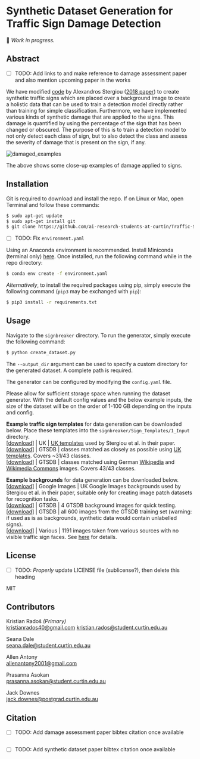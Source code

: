 # Synthetic Dataset Generation for Traffic Sign Damage Detection

🚧 *Work in progress.*

## Abstract
- [ ] TODO: Add links to and make reference to damage assessment paper and also mention upcoming paper in the works

We have modified [code](https://github.com/alexandrosstergiou/Traffic-Sign-Recognition-basd-on-Synthesised-Training-Data) by Alexandros Stergiou ([2018 paper](https://www.mdpi.com/2504-2289/2/3/19)) to create synthetic traffic signs which are placed over a background image to create a holistic data that can be used to train a detection model directly rather than training for simple classification. Furthermore, we have implemented various kinds of synthetic damage that are applied to the signs. This damage is quantified by using the percentage of the sign that has been changed or obscured. The purpose of this is to train a detection model to not only detect each class of sign, but to also detect the class and assess the severity of damage that is present on the sign, if any.
 
 ![damaged_examples](https://github.com/BunningsWarehouseOfficial/Traffic-Sign-Damage-Detection-using-Synthesised-Training-Data/blob/main/Figures/Damaged_examples.png "Templates")
 
The above shows some close-up examples of damage applied to signs.

## Installation
Git is required to download and install the repo. If on Linux or Mac, open Terminal and follow these commands:
```sh
$ sudo apt-get update
$ sudo apt-get install git
$ git clone https://github.com/ai-research-students-at-curtin/Traffic-Sign-Damage-Detection-using-Synthesised-Training-Data.git
```

- [ ] TODO: Fix `environment.yaml`

Using an Anaconda environment is recommended. Install Miniconda (terminal only) [here](https://docs.conda.io/en/latest/miniconda.html). Once installed, run the following command while in the repo directory:
```sh
$ conda env create -f environment.yaml
```

*Alternatively*, to install the required packages using pip, simply execute the following command (`pip3` may be exchanged with `pip`):
```sh
$ pip3 install -r requirements.txt
```

[comment]: <> (Note that the synthetic dataset SGTSD will need aprox. 10GB and the sample set used for training will be close to 1GB.)


## Usage
Navigate to the `signbreaker` directory. To run the generator, simply execute the following command:
```sh
$ python create_dataset.py
```
The `--output_dir` argument can be used to specify a custom directory for the generated dataset. A complete path is required.

The generator can be configured by modifying the `config.yaml` file.

Please allow for sufficient storage space when running the dataset generator. With the default config values and the below example inputs, the size of the dataset will be on the order of 1-100 GB depending on the inputs and config.

**Example traffic sign templates** for data generation can be downloaded below. Place these templates into the `signbreaker/Sign_Templates/1_Input` directory. \
[[download]](https://drive.google.com/file/d/1dALYTwtGMGrEXROh8KWBdLzH2_1Jxzmu/view?usp=sharing) | UK | [UK templates](https://www.gov.uk/guidance/traffic-sign-images)  used by Stergiou et al. in their paper. \
[[download]](https://drive.google.com/file/d/19_muDfADDh83zwIndZE3bsfbFh9KrGKD/view?usp=sharing) | GTSDB | classes matched as closely as possible using [UK templates](https://www.gov.uk/guidance/traffic-sign-images). Covers ~31/43 classes. \
[[download]](https://drive.google.com/file/d/1kMAPRSOs9RqAtQu6-fUEn1fqkazIC3Kt/view?usp=sharing) | GTSDB | classes matched using German [Wikipedia](https://en.wikipedia.org/wiki/Road_signs_in_Germany) and [Wikimedia Commons](https://commons.wikimedia.org/wiki/Historic_road_signs_in_Germany#1992%E2%80%932013) images. Covers 43/43 classes.

**Example backgrounds** for data generation can be downloaded below. \
[[download]](https://drive.google.com/file/d/1LvKXLakMttnXL7w4R3dl-dgmkv59cpQK/view?usp=sharing) | Google Images | UK Google Images backgrounds used by Stergiou et al. in their paper, suitable only for creating image patch datasets for recognition tasks. \
[[download]](https://drive.google.com/file/d/1WCfWVruL0_WxnMaYJ-qzQD0cnFO478fh/view?usp=sharing) | GTSDB | 4 GTSDB background images for quick testing. \
[[download]](https://drive.google.com/file/d/1dWkyX9-lGEE59odbthu3zFdZT9ksQ2nS/view?usp=sharing) | GTSDB | all 600 images from the GTSDB training set (warning: if used as is as backgrounds, synthetic data would contain unlabelled signs). \
[[download]](https://drive.google.com/file/d/1navoOiHRhYhrIGgogp1TMoEg3QczvN85/view?usp=sharing) | Various | 1191 images taken from various sources with no visible traffic sign faces. See [here](https://github.com/dsphamgithub/tsda#synthetic-dataset-generation-code) for details.

## License
- [ ] TODO: *Properly* update LICENSE file (sublicense?), then delete this heading

MIT

## Contributors
Kristian Radoš *(Primary)* \
kristianrados40@gmail.com
kristian.rados@student.curtin.edu.au

Seana Dale \
seana.dale@student.curtin.edu.au

Allen Antony \
allenantony2001@gmail.com

Prasanna Asokan \
prasanna.asokan@student.curtin.edu.au

Jack Downes \
jack.downes@postgrad.curtin.edu.au

## Citation
- [ ] TODO: Add damage assessment paper bibtex citation once available
```
```
- [ ] TODO: Add synthetic dataset paper bibtex citation once available
```
```
